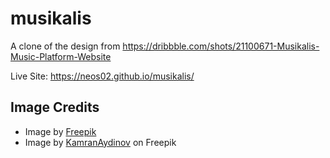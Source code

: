 # musikalis

A clone of the design from https://dribbble.com/shots/21100671-Musikalis-Music-Platform-Website

Live Site: https://neos02.github.io/musikalis/

## Image Credits

- Image by [Freepik](https://www.freepik.com/free-photo/low-angle-female-dj-club_5795392.htm#page=2&position=9&from_view=collections)
- Image by [KamranAydinov](https://www.freepik.com/free-photo/black-standing-micropfone-studio_7608080.htm#query=microphone%20clip%20art&position=0&from_view=keyword&track=ais) on Freepik
